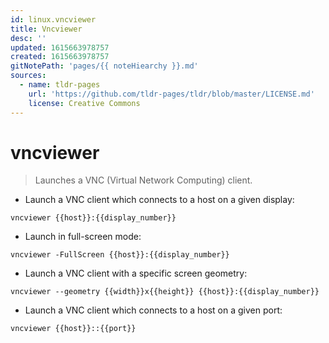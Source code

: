 ```yaml
---
id: linux.vncviewer
title: Vncviewer
desc: ''
updated: 1615663978757
created: 1615663978757
gitNotePath: 'pages/{{ noteHiearchy }}.md'
sources:
  - name: tldr-pages
    url: 'https://github.com/tldr-pages/tldr/blob/master/LICENSE.md'
    license: Creative Commons
---
```

# vncviewer

> Launches a VNC (Virtual Network Computing) client.

- Launch a VNC client which connects to a host on a given display:

`vncviewer {{host}}:{{display_number}}`

- Launch in full-screen mode:

`vncviewer -FullScreen {{host}}:{{display_number}}`

- Launch a VNC client with a specific screen geometry:

`vncviewer --geometry {{width}}x{{height}} {{host}}:{{display_number}}`

- Launch a VNC client which connects to a host on a given port:

`vncviewer {{host}}::{{port}}`

